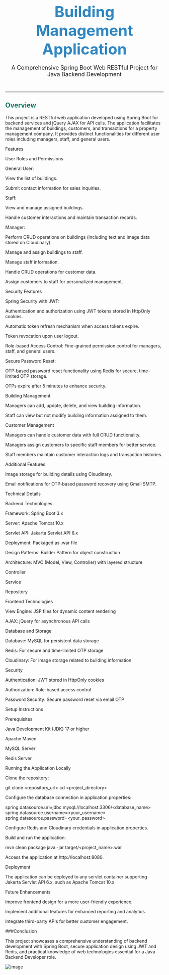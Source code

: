 <!-- README.md -->

<h1 align="center"><font size="7" color="#2E86C1">Building Management Application</font></h1>
<p align="center"><font size="4">A Comprehensive Spring Boot Web RESTful Project for Java Backend Development</font></p>
<br/>

<hr/>

<h2><font color="#117864">Overview</font></h2>

This project is a RESTful web application developed using Spring Boot for backend services and jQuery AJAX for API calls. The application facilitates the management of buildings, customers, and transactions for a property management company. It provides distinct functionalities for different user roles including managers, staff, and general users.

Features

User Roles and Permissions

General User:

View the list of buildings.

Submit contact information for sales inquiries.

Staff:

View and manage assigned buildings.

Handle customer interactions and maintain transaction records.

Manager:

Perform CRUD operations on buildings (including text and image data stored on Cloudinary).

Manage and assign buildings to staff.

Manage staff information.

Handle CRUD operations for customer data.

Assign customers to staff for personalized management.

Security Features

Spring Security with JWT:

Authentication and authorization using JWT tokens stored in HttpOnly cookies.

Automatic token refresh mechanism when access tokens expire.

Token revocation upon user logout.

Role-based Access Control: Fine-grained permission control for managers, staff, and general users.

Secure Password Reset:

OTP-based password reset functionality using Redis for secure, time-limited OTP storage.

OTPs expire after 5 minutes to enhance security.

Building Management

Managers can add, update, delete, and view building information.

Staff can view but not modify building information assigned to them.

Customer Management

Managers can handle customer data with full CRUD functionality.

Managers assign customers to specific staff members for better service.

Staff members maintain customer interaction logs and transaction histories.

Additional Features

Image storage for building details using Cloudinary.

Email notifications for OTP-based password recovery using Gmail SMTP.

Technical Details

Backend Technologies

Framework: Spring Boot 3.x

Server: Apache Tomcat 10.x

Servlet API: Jakarta Servlet API 6.x

Deployment: Packaged as .war file

Design Patterns: Builder Pattern for object construction

Architecture: MVC (Model, View, Controller) with layered structure

Controller

Service

Repository

Frontend Technologies

View Engine: JSP files for dynamic content rendering

AJAX: jQuery for asynchronous API calls

Database and Storage

Database: MySQL for persistent data storage

Redis: For secure and time-limited OTP storage

Cloudinary: For image storage related to building information

Security

Authentication: JWT stored in HttpOnly cookies

Authorization: Role-based access control

Password Security: Secure password reset via email OTP

Setup Instructions

Prerequisites

Java Development Kit (JDK) 17 or higher

Apache Maven

MySQL Server

Redis Server

Running the Application Locally

Clone the repository:

git clone <repository_url>
cd <project_directory>

Configure the database connection in application.properties:

spring.datasource.url=jdbc:mysql://localhost:3306/<database_name>
spring.datasource.username=<your_username>
spring.datasource.password=<your_password>

Configure Redis and Cloudinary credentials in application.properties.

Build and run the application:

mvn clean package
java -jar target/<project_name>.war

Access the application at http://localhost:8080.

Deployment

The application can be deployed to any servlet container supporting Jakarta Servlet API 6.x, such as Apache Tomcat 10.x.

Future Enhancements

Improve frontend design for a more user-friendly experience.

Implement additional features for enhanced reporting and analytics.

Integrate third-party APIs for better customer engagement.

###Conclusion

This project showcases a comprehensive understanding of backend development with Spring Boot, secure application design using JWT and Redis, and practical knowledge of web technologies essential for a Java Backend Developer role.

![image](https://github.com/user-attachments/assets/1f9b41c9-1b86-4312-835f-8f76434cc610)
